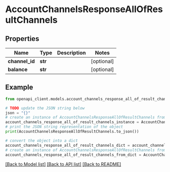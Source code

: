 # AccountChannelsResponseAllOfResultChannels


## Properties

Name | Type | Description | Notes
------------ | ------------- | ------------- | -------------
**channel_id** | **str** |  | [optional] 
**balance** | **str** |  | [optional] 

## Example

```python
from openapi_client.models.account_channels_response_all_of_result_channels import AccountChannelsResponseAllOfResultChannels

# TODO update the JSON string below
json = "{}"
# create an instance of AccountChannelsResponseAllOfResultChannels from a JSON string
account_channels_response_all_of_result_channels_instance = AccountChannelsResponseAllOfResultChannels.from_json(json)
# print the JSON string representation of the object
print(AccountChannelsResponseAllOfResultChannels.to_json())

# convert the object into a dict
account_channels_response_all_of_result_channels_dict = account_channels_response_all_of_result_channels_instance.to_dict()
# create an instance of AccountChannelsResponseAllOfResultChannels from a dict
account_channels_response_all_of_result_channels_from_dict = AccountChannelsResponseAllOfResultChannels.from_dict(account_channels_response_all_of_result_channels_dict)
```
[[Back to Model list]](../README.md#documentation-for-models) [[Back to API list]](../README.md#documentation-for-api-endpoints) [[Back to README]](../README.md)



